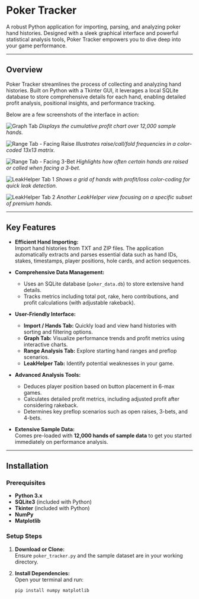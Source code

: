 # Poker Tracker

A robust Python application for importing, parsing, and analyzing poker hand histories. Designed with a sleek graphical interface and powerful statistical analysis tools, Poker Tracker empowers you to dive deep into your game performance.

---

## Overview

Poker Tracker streamlines the process of collecting and analyzing hand histories. Built on Python with a Tkinter GUI, it leverages a local SQLite database to store comprehensive details for each hand, enabling detailed profit analysis, positional insights, and performance tracking.

Below are a few screenshots of the interface in action:

![Graph Tab](images/graph_tab.png "Graph Tab")
*Displays the cumulative profit chart over 12,000 sample hands.*

![Range Tab - Facing Raise](images/range_tab_facing_raise.png "Range Tab - Facing Raise")
*Illustrates raise/call/fold frequencies in a color-coded 13x13 matrix.*

![Range Tab - Facing 3-Bet](images/range_tab_facing_3bet.png "Range Tab - Facing 3-Bet")
*Highlights how often certain hands are raised or called when facing a 3-bet.*

![LeakHelper Tab 1](images/leakhelper_tab_1.png "LeakHelper Tab 1")
*Shows a grid of hands with profit/loss color-coding for quick leak detection.*

![LeakHelper Tab 2](images/leakhelper_tab_2.png "LeakHelper Tab 2")
*Another LeakHelper view focusing on a specific subset of premium hands.*

---

## Key Features

- **Efficient Hand Importing:**  
  Import hand histories from TXT and ZIP files. The application automatically extracts and parses essential data such as hand IDs, stakes, timestamps, player positions, hole cards, and action sequences.

- **Comprehensive Data Management:**  
  - Uses an SQLite database (`poker_data.db`) to store extensive hand details.  
  - Tracks metrics including total pot, rake, hero contributions, and profit calculations (with adjustable rakeback).

- **User-Friendly Interface:**  
  - **Import / Hands Tab:** Quickly load and view hand histories with sorting and filtering options.
  - **Graph Tab:** Visualize performance trends and profit metrics using interactive charts.
  - **Range Analysis Tab:** Explore starting hand ranges and preflop scenarios.
  - **LeakHelper Tab:** Identify potential weaknesses in your game.

- **Advanced Analysis Tools:**  
  - Deduces player position based on button placement in 6-max games.
  - Calculates detailed profit metrics, including adjusted profit after considering rakeback.
  - Determines key preflop scenarios such as open raises, 3-bets, and 4-bets.

- **Extensive Sample Data:**  
  Comes pre-loaded with **12,000 hands of sample data** to get you started immediately on performance analysis.

---

## Installation

### Prerequisites
- **Python 3.x**
- **SQLite3** (included with Python)
- **Tkinter** (included with Python)
- **NumPy**
- **Matplotlib**

### Setup Steps
1. **Download or Clone:**  
   Ensure `poker_tracker.py` and the sample dataset are in your working directory.

2. **Install Dependencies:**  
   Open your terminal and run:
   ```bash
   pip install numpy matplotlib

